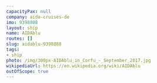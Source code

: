 ```yaml
---
capacityPax: null
company: aida-cruises-de
imo: 9398888
layout: ship
name: AIDAblu
routes: []
slug: aidablu-9398888
tags:
- ship
photo: /img/300px-AIDAblu_in_Corfu_-_September_2017.jpg
wikipediaUrl: https://en.wikipedia.org/wiki/AIDAblu
outOfScope: true
---
```

